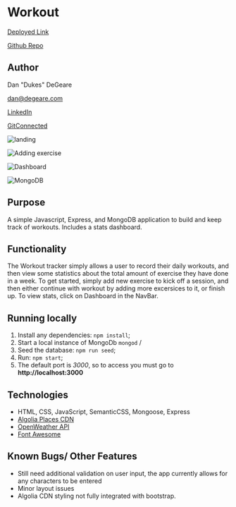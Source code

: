 # Workout
[Deployed Link](https://dandukes-workout.herokuapp.com/)

[Github Repo](https://github.com/DanDukes/Workout/)

## Author

Dan "Dukes" DeGeare

dan@degeare.com

[LinkedIn](https://www.linkedin.com/in/danieldegeare/)

[GitConnected](https://gitconnected.com/dandukes)

![landing](https://github.com/DanDukes/Workout/master/public/images/landing.png)

 ![Adding exercise](https://github.com/DanDukes/Workout/master/public/images/adding.png)
 
 ![Dashboard](https://github.com/DanDukes/Workout/master/public/images/dashboard.png)
 
 ![MongoDB](https://github.com/DanDukes/Workout/master/public/images/mongoDB.png)


## Purpose
A simple Javascript, Express, and MongoDB application to build and keep track of workouts.  Includes a stats dashboard.

## Functionality
The Workout tracker simply allows a user to record their daily workouts, and then view some statistics about the total amount of exercise they have done in a week.  To get started, simply add new exercise to kick off a session, and then either continue with workout by adding more excersices to it, or finish up.  To view stats, click on Dashboard in the NavBar. 

 ## Running locally

 1. Install any dependencies: ```npm install```;
 2. Start a local instance of MongoDb ```mongod``` /
 3. Seed the database: ```npm run seed```;
 4. Run: ```npm start```;
 5. The default  port is *3000*, so to access you must go to **http://localhost:3000**

## Technologies
  * HTML, CSS, JavaScript, SemanticCSS, Mongoose, Express
  * [Algolia Places CDN](https://community.algolia.com/places/)
  * [OpenWeather API](https://openweathermap.org/)
  * [Font Awesome](https://fontawesome.com/)
  
## Known Bugs/ Other Features
  * Still need additional validation on user input, the app currently allows for any characters to be entered
  * Minor layout issues
  * Algolia CDN styling not fully integrated with bootstrap.
  
